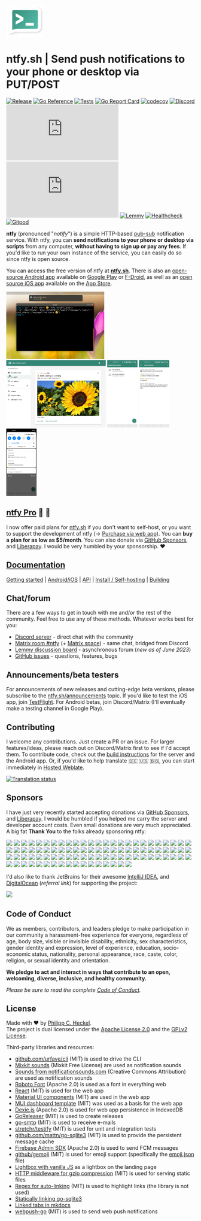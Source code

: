 ![ntfy](web/public/static/images/ntfy.png)

# ntfy.sh | Send push notifications to your phone or desktop via PUT/POST
[![Release](https://img.shields.io/github/release/binwiederhier/ntfy.svg?color=success&style=flat-square)](https://github.com/binwiederhier/ntfy/releases/latest)
[![Go Reference](https://pkg.go.dev/badge/heckel.io/ntfy.svg)](https://pkg.go.dev/heckel.io/ntfy/v2)
[![Tests](https://github.com/binwiederhier/ntfy/workflows/test/badge.svg)](https://github.com/binwiederhier/ntfy/actions)
[![Go Report Card](https://goreportcard.com/badge/github.com/binwiederhier/ntfy)](https://goreportcard.com/report/github.com/binwiederhier/ntfy)
[![codecov](https://codecov.io/gh/binwiederhier/ntfy/branch/main/graph/badge.svg?token=A597KQ463G)](https://codecov.io/gh/binwiederhier/ntfy)
[![Discord](https://img.shields.io/discord/874398661709295626?label=Discord)](https://discord.gg/cT7ECsZj9w)
[![Matrix](https://img.shields.io/matrix/ntfy:matrix.org?label=Matrix)](https://matrix.to/#/#ntfy:matrix.org)
[![Matrix space](https://img.shields.io/matrix/ntfy-space:matrix.org?label=Matrix+space)](https://matrix.to/#/#ntfy-space:matrix.org)
[![Lemmy](https://img.shields.io/badge/Lemmy-discuss-green)](https://discuss.ntfy.sh/c/ntfy)
[![Healthcheck](https://healthchecks.io/badge/68b65976-b3b0-4102-aec9-980921/kcoEgrLY.svg)](https://ntfy.statuspage.io/)
[![Gitpod](https://img.shields.io/badge/Contribute%20with-Gitpod-908a85?logo=gitpod)](https://gitpod.io/#https://github.com/binwiederhier/ntfy)

**ntfy** (pronounced "*notify*") is a simple HTTP-based [pub-sub](https://en.wikipedia.org/wiki/Publish%E2%80%93subscribe_pattern) 
notification service. With ntfy, you can **send notifications to your phone or desktop via scripts** from any computer, 
**without having to sign up or pay any fees**. If you'd like to run your own instance of the service, you can easily do 
so since ntfy is open source.

You can access the free version of ntfy at **[ntfy.sh](https://ntfy.sh)**. There is also an [open-source Android app](https://github.com/binwiederhier/ntfy-android)
available on [Google Play](https://play.google.com/store/apps/details?id=io.heckel.ntfy) or [F-Droid](https://f-droid.org/en/packages/io.heckel.ntfy/),
as well as an [open source iOS app](https://github.com/binwiederhier/ntfy-ios) available on the [App Store](https://apps.apple.com/us/app/ntfy/id1625396347).

<p>
  <img src=".github/images/screenshot-curl.png" height="180">
  <img src=".github/images/screenshot-web-detail.png" height="180">
  <img src=".github/images/screenshot-phone-main.jpg" height="180">
  <img src=".github/images/screenshot-phone-detail.jpg" height="180">
  <img src=".github/images/screenshot-phone-notification.jpg" height="180">
</p>

## [ntfy Pro](https://ntfy.sh/app) 💸 🎉
I now offer paid plans for [ntfy.sh](https://ntfy.sh/) if you don't want to self-host, or you want to support the development of 
ntfy (→ [Purchase via web app](https://ntfy.sh/app)). You can **buy a plan for as low as $5/month**.
You can also donate via [GitHub Sponsors](https://github.com/sponsors/binwiederhier), and [Liberapay](https://liberapay.com/ntfy).
I would be very humbled by your sponsorship. ❤️ 

## **[Documentation](https://ntfy.sh/docs/)**

[Getting started](https://ntfy.sh/docs/) |
[Android/iOS](https://ntfy.sh/docs/subscribe/phone/) |
[API](https://ntfy.sh/docs/publish/) |
[Install / Self-hosting](https://ntfy.sh/docs/install/) |
[Building](https://ntfy.sh/docs/develop/)

## Chat/forum
There are a few ways to get in touch with me and/or the rest of the community. Feel free to use any of these methods. Whatever
works best for you:

* [Discord server](https://discord.gg/cT7ECsZj9w) - direct chat with the community
* [Matrix room #ntfy](https://matrix.to/#/#ntfy:matrix.org) (+ [Matrix space](https://matrix.to/#/#ntfy-space:matrix.org)) - same chat, bridged from Discord
* [Lemmy discussion board](https://discuss.ntfy.sh/c/ntfy) - asynchronous forum (_new as of June 2023_)
* [GitHub issues](https://github.com/binwiederhier/ntfy/issues) - questions, features, bugs

## Announcements/beta testers
For announcements of new releases and cutting-edge beta versions, please subscribe to the [ntfy.sh/announcements](https://ntfy.sh/announcements) 
topic. If you'd like to test the iOS app, join [TestFlight](https://testflight.apple.com/join/P1fFnAm9). For Android betas,
join Discord/Matrix (I'll eventually make a testing channel in Google Play).

## Contributing
I welcome any contributions. Just create a PR or an issue. For larger features/ideas, please reach out
on Discord/Matrix first to see if I'd accept them. To contribute code, check out the [build instructions](https://ntfy.sh/docs/develop/) 
for the server and the Android app. Or, if you'd like to help translate 🇩🇪 🇺🇸 🇧🇬, you can start immediately in
[Hosted Weblate](https://hosted.weblate.org/projects/ntfy/).

<a href="https://hosted.weblate.org/engage/ntfy/">
<img src="https://hosted.weblate.org/widgets/ntfy/-/multi-blue.svg" alt="Translation status" />
</a>

## Sponsors
I have just very recently started accepting donations via [GitHub Sponsors](https://github.com/sponsors/binwiederhier),
and [Liberapay](https://liberapay.com/ntfy). I would be humbled if you helped me carry the server and developer 
account costs. Even small donations are very much appreciated. A big fat **Thank You** to the folks already sponsoring ntfy:

<a href="https://github.com/neutralinsomniac"><img src="https://github.com/neutralinsomniac.png" width="40px" /></a>
<a href="https://github.com/aspyct"><img src="https://github.com/aspyct.png" width="40px" /></a>
<a href="https://github.com/nickexyz"><img src="https://github.com/nickexyz.png" width="40px" /></a>
<a href="https://github.com/qcasey"><img src="https://github.com/qcasey.png" width="40px" /></a>
<a href="https://github.com/mckay115"><img src="https://github.com/mckay115.png" width="40px" /></a>
<a href="https://github.com/Salamafet"><img src="https://github.com/Salamafet.png" width="40px" /></a>
<a href="https://github.com/codinghipster"><img src="https://github.com/codinghipster.png" width="40px" /></a>
<a href="https://github.com/HinFort"><img src="https://github.com/HinFort.png" width="40px" /></a>
<a href="https://github.com/Lexevolution"><img src="https://github.com/Lexevolution.png" width="40px" /></a>
<a href="https://github.com/johnnyip"><img src="https://github.com/johnnyip.png" width="40px" /></a>
<a href="https://github.com/JonDerThan"><img src="https://github.com/JonDerThan.png" width="40px" /></a>
<a href="https://github.com/12nick12"><img src="https://github.com/12nick12.png" width="40px" /></a>
<a href="https://github.com/eanplatter"><img src="https://github.com/eanplatter.png" width="40px" /></a>
<a href="https://github.com/fnoelscher"><img src="https://github.com/fnoelscher.png" width="40px" /></a>
<a href="https://github.com/bnorick"><img src="https://github.com/bnorick.png" width="40px" /></a>
<a href="https://github.com/snh"><img src="https://github.com/snh.png" width="40px" /></a>
<a href="https://github.com/hen-x"><img src="https://github.com/hen-x.png" width="40px" /></a>
<a href="https://github.com/JamieGoodson"><img src="https://github.com/JamieGoodson.png" width="40px" /></a>
<a href="https://github.com/cremesk"><img src="https://github.com/cremesk.png" width="40px" /></a>
<a href="https://github.com/dangowans"><img src="https://github.com/dangowans.png" width="40px" /></a>
<a href="https://github.com/mnault"><img src="https://github.com/mnault.png" width="40px" /></a>
<a href="https://github.com/nwithan8"><img src="https://github.com/nwithan8.png" width="40px" /></a>
<a href="https://github.com/peterleiser"><img src="https://github.com/peterleiser.png" width="40px" /></a>
<a href="https://github.com/portothree"><img src="https://github.com/portothree.png" width="40px" /></a>
<a href="https://github.com/finngreig"><img src="https://github.com/finngreig.png" width="40px" /></a>
<a href="https://github.com/skrollme"><img src="https://github.com/skrollme.png" width="40px" /></a>
<a href="https://github.com/gergepalfi"><img src="https://github.com/gergepalfi.png" width="40px" /></a>
<a href="https://github.com/tonyakwei"><img src="https://github.com/tonyakwei.png" width="40px" /></a>
<a href="https://github.com/crosbyh"><img src="https://github.com/crosbyh.png" width="40px" /></a>
<a href="https://github.com/mdlnr"><img src="https://github.com/mdlnr.png" width="40px" /></a>
<a href="https://github.com/p-samuel"><img src="https://github.com/p-samuel.png" width="40px" /></a>
<a href="https://github.com/zugaldia"><img src="https://github.com/zugaldia.png" width="40px" /></a>
<a href="https://github.com/NathanSweet"><img src="https://github.com/NathanSweet.png" width="40px" /></a>
<a href="https://github.com/msdeibel"><img src="https://github.com/msdeibel.png" width="40px" /></a>
<a href="https://github.com/ksurl"><img src="https://github.com/ksurl.png" width="40px" /></a>
<a href="https://github.com/CodingTimeDEV"><img src="https://github.com/CodingTimeDEV.png" width="40px" /></a>
<a href="https://github.com/Terrormixer3000"><img src="https://github.com/Terrormixer3000.png" width="40px" /></a>
<a href="https://github.com/voroskoi"><img src="https://github.com/voroskoi.png" width="40px" /></a>
<a href="https://github.com/Nickwasused"><img src="https://github.com/Nickwasused.png" width="40px" /></a>
<a href="https://github.com/bahur142"><img src="https://github.com/bahur142.png" width="40px" /></a>
<a href="https://github.com/vinhdizzo"><img src="https://github.com/vinhdizzo.png" width="40px" /></a>
<a href="https://github.com/Ge0rg3"><img src="https://github.com/Ge0rg3.png" width="40px" /></a>
<a href="https://github.com/biopsin"><img src="https://github.com/biopsin.png" width="40px" /></a>
<a href="https://github.com/thebino"><img src="https://github.com/thebino.png" width="40px" /></a>
<a href="https://github.com/sky4055"><img src="https://github.com/sky4055.png" width="40px" /></a>
<a href="https://github.com/julianlam"><img src="https://github.com/julianlam.png" width="40px" /></a>
<a href="https://github.com/andreapx"><img src="https://github.com/andreapx.png" width="40px" /></a>
<a href="https://github.com/billycao"><img src="https://github.com/billycao.png" width="40px" /></a>
<a href="https://github.com/zoic21"><img src="https://github.com/zoic21.png" width="40px" /></a>
<a href="https://github.com/IanKulin"><img src="https://github.com/IanKulin.png" width="40px" /></a>
<a href="https://github.com/Joachim256"><img src="https://github.com/Joachim256.png" width="40px" /></a>
<a href="https://github.com/overtone1000"><img src="https://github.com/overtone1000.png" width="40px" /></a>
<a href="https://github.com/oakd"><img src="https://github.com/oakd.png" width="40px" /></a>
<a href="https://github.com/KucharczykL"><img src="https://github.com/KucharczykL.png" width="40px" /></a>
<a href="https://github.com/hansbickhofe"><img src="https://github.com/hansbickhofe.png" width="40px" /></a>
<a href="https://github.com/caseodilla"><img src="https://github.com/caseodilla.png" width="40px" /></a>
<a href="https://github.com/0xAF"><img src="https://github.com/0xAF.png" width="40px" /></a>
<a href="https://github.com/soonoo"><img src="https://github.com/soonoo.png" width="40px" /></a>
<a href="https://github.com/nichu42"><img src="https://github.com/nichu42.png" width="40px" /></a>
<a href="https://github.com/samliebow"><img src="https://github.com/samliebow.png" width="40px" /></a>
<a href="https://github.com/johman10"><img src="https://github.com/johman10.png" width="40px" /></a>
<a href="https://github.com/R-Gld"><img src="https://github.com/R-Gld.png" width="40px" /></a>
<a href="https://github.com/FingerlessGlov3s"><img src="https://github.com/FingerlessGlov3s.png" width="40px" /></a>
<a href="https://github.com/Twisterado"><img src="https://github.com/Twisterado.png" width="40px" /></a>
<a href="https://github.com/ScrumpyJack"><img src="https://github.com/ScrumpyJack.png" width="40px" /></a>
<a href="https://github.com/andrejarrell"><img src="https://github.com/andrejarrell.png" width="40px" /></a>
<a href="https://github.com/oaustegard"><img src="https://github.com/oaustegard.png" width="40px" /></a>
<a href="https://github.com/CreativeWarlock"><img src="https://github.com/CreativeWarlock.png" width="40px" /></a>
<a href="https://github.com/darkdragon-001"><img src="https://github.com/darkdragon-001.png" width="40px" /></a>
<a href="https://github.com/jonathan-kosgei"><img src="https://github.com/jonathan-kosgei.png" width="40px" /></a>
<a href="https://github.com/KevinWang15"><img src="https://github.com/KevinWang15.png" width="40px" /></a>
<a href="https://github.com/darkmattercoder"><img src="https://github.com/darkmattercoder.png" width="40px" /></a>
<a href="https://github.com/bmcgonag"><img src="https://github.com/bmcgonag.png" width="40px" /></a>
<a href="https://github.com/skorokithakis"><img src="https://github.com/skorokithakis.png" width="40px" /></a>
<a href="https://github.com/eenturk"><img src="https://github.com/eenturk.png" width="40px" /></a>
<a href="https://github.com/spirossi"><img src="https://github.com/spirossi.png" width="40px" /></a>
<a href="https://github.com/teomarcdhio"><img src="https://github.com/teomarcdhio.png" width="40px" /></a>
<a href="https://github.com/MarcMichalsky"><img src="https://github.com/MarcMichalsky.png" width="40px" /></a>
<a href="https://github.com/LuckVintage"><img src="https://github.com/LuckVintage.png" width="40px" /></a>
<a href="https://github.com/spartan"><img src="https://github.com/spartan.png" width="40px" /></a>
<a href="https://github.com/alexandzors"><img src="https://github.com/alexandzors.png" width="40px" /></a>
<a href="https://github.com/dkramer95"><img src="https://github.com/dkramer95.png" width="40px" /></a>
<a href="https://github.com/YezGotIt"><img src="https://github.com/YezGotIt.png" width="40px" /></a>
<a href="https://github.com/thomasskou"><img src="https://github.com/thomasskou.png" width="40px" /></a>
<a href="https://github.com/surfernv"><img src="https://github.com/surfernv.png" width="40px" /></a>
<a href="https://github.com/richardleach"><img src="https://github.com/richardleach.png" width="40px" /></a>
<a href="https://github.com/bear"><img src="https://github.com/bear.png" width="40px" /></a>
<a href="https://github.com/cminter"><img src="https://github.com/cminter.png" width="40px" /></a>
<a href="https://github.com/bahur142"><img src="https://github.com/bahur142.png" width="40px" /></a>
<a href="https://github.com/pgwiebes"><img src="https://github.com/pgwiebes.png" width="40px" /></a>
<a href="https://github.com/ralhei"><img src="https://github.com/ralhei.png" width="40px" /></a>
<a href="https://github.com/TechMDW"><img src="https://github.com/TechMDW.png" width="40px" /></a>

I'd also like to thank JetBrains for their awesome [IntelliJ IDEA](https://www.jetbrains.com/idea/),
and [DigitalOcean](https://m.do.co/c/442b929528db) (*referral link*) for supporting the project:

<a href="https://m.do.co/c/442b929528db"><img src="https://opensource.nyc3.cdn.digitaloceanspaces.com/attribution/assets/SVG/DO_Logo_horizontal_blue.svg" width="201px"></a>

## Code of Conduct
We as members, contributors, and leaders pledge to make participation in our community a harassment-free experience for everyone, regardless of age, body size, visible or invisible disability, ethnicity, sex characteristics, gender identity and expression, level of experience, education, socio-economic status, nationality, personal appearance, race, caste, color, religion, or sexual identity and orientation.

**We pledge to act and interact in ways that contribute to an open, welcoming, diverse, inclusive, and healthy community.**

_Please be sure to read the complete [Code of Conduct](CODE_OF_CONDUCT.md)._    

## License
Made with ❤️ by [Philipp C. Heckel](https://heckel.io).   
The project is dual licensed under the [Apache License 2.0](LICENSE) and the [GPLv2 License](LICENSE.GPLv2).

Third-party libraries and resources:
* [github.com/urfave/cli](https://github.com/urfave/cli) (MIT) is used to drive the CLI
* [Mixkit sounds](https://mixkit.co/free-sound-effects/notification/) (Mixkit Free License) are used as notification sounds
* [Sounds from notificationsounds.com](https://notificationsounds.com) (Creative Commons Attribution) are used as notification sounds
* [Roboto Font](https://fonts.google.com/specimen/Roboto) (Apache 2.0) is used as a font in everything web
* [React](https://reactjs.org/) (MIT) is used for the web app
* [Material UI components](https://mui.com/) (MIT) are used in the web app
* [MUI dashboard template](https://github.com/mui/material-ui/tree/master/docs/data/material/getting-started/templates/dashboard) (MIT) was used as a basis for the web app
* [Dexie.js](https://github.com/dexie/Dexie.js) (Apache 2.0) is used for web app persistence in IndexedDB
* [GoReleaser](https://goreleaser.com/) (MIT) is used to create releases
* [go-smtp](https://github.com/emersion/go-smtp) (MIT) is used to receive e-mails
* [stretchr/testify](https://github.com/stretchr/testify) (MIT) is used for unit and integration tests
* [github.com/mattn/go-sqlite3](https://github.com/mattn/go-sqlite3) (MIT) is used to provide the persistent message cache
* [Firebase Admin SDK](https://github.com/firebase/firebase-admin-go) (Apache 2.0) is used to send FCM messages
* [github/gemoji](https://github.com/github/gemoji) (MIT) is used for emoji support (specifically the [emoji.json](https://raw.githubusercontent.com/github/gemoji/master/db/emoji.json) file)
* [Lightbox with vanilla JS](https://yossiabramov.com/blog/vanilla-js-lightbox) as a lightbox on the landing page 
* [HTTP middleware for gzip compression](https://gist.github.com/CJEnright/bc2d8b8dc0c1389a9feeddb110f822d7) (MIT) is used for serving static files
* [Regex for auto-linking](https://github.com/bryanwoods/autolink-js) (MIT) is used to highlight links (the library is not used)
* [Statically linking go-sqlite3](https://www.arp242.net/static-go.html)
* [Linked tabs in mkdocs](https://facelessuser.github.io/pymdown-extensions/extensions/tabbed/#linked-tabs)
* [webpush-go](https://github.com/SherClockHolmes/webpush-go) (MIT) is used to send web push notifications

